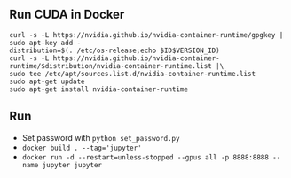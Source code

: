 
## Run CUDA in Docker


    curl -s -L https://nvidia.github.io/nvidia-container-runtime/gpgkey | sudo apt-key add -
    distribution=$(. /etc/os-release;echo $ID$VERSION_ID)
    curl -s -L https://nvidia.github.io/nvidia-container-runtime/$distribution/nvidia-container-runtime.list |\
    sudo tee /etc/apt/sources.list.d/nvidia-container-runtime.list
    sudo apt-get update
    sudo apt-get install nvidia-container-runtime


## Run

* Set password with `python set_password.py`
* `docker build . --tag='jupyter'`
* `docker run -d --restart=unless-stopped --gpus all -p 8888:8888 --name jupyter jupyter`
